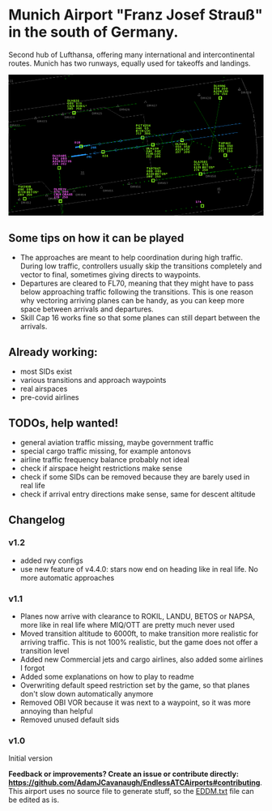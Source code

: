 # Munich Airport "Franz Josef Strauß" in the south of Germany.

Second hub of Lufthansa, offering many international and intercontinental routes. Munich has two runways, equally used for takeoffs and landings.

![Image of EDDM airport in EndlessAtc](images/eddm1.png)

## Some tips on how it can be played

- The approaches are meant to help coordination during high traffic. During low traffic, controllers usually skip the transitions completely and vector to final, sometimes giving directs to waypoints.
- Departures are cleared to FL70, meaning that they might have to pass below approaching traffic following the transitions. This is one reason why vectoring arriving planes can be handy, as you can keep more space between arrivals and departures.
- Skill Cap 16 works fine so that some planes can still depart between the arrivals.

## Already working:
- most SIDs exist
- various transitions and approach waypoints
- real airspaces
- pre-covid airlines

## TODOs, help wanted!
- general aviation traffic missing, maybe government traffic
- special cargo traffic missing, for example antonovs
- airline traffic frequency balance probably not ideal
- check if airspace height restrictions make sense
- check if some SIDs can be removed because they are barely used in real life
- check if arrival entry directions make sense, same for descent altitude

## Changelog

### v1.2

- added rwy configs
- use new feature of v4.4.0: stars now end on heading like in real life. No more automatic approaches

### v1.1

- Planes now arrive with clearance to ROKIL, LANDU, BETOS or NAPSA, more like in real life where MIQ/OTT are pretty much never used
- Moved transition altitude to 6000ft, to make transition more realistic for arriving traffic. This is not 100% realistic, but the game does not offer a transition level
- Added new Commercial jets and cargo airlines, also added some airlines I forgot
- Added some explanations on how to play to readme
- Overwriting default speed restriction set by the game, so that planes don't slow down automatically anymore
- Removed OBI VOR because it was next to a waypoint, so it was more annoying than helpful
- Removed unused default sids

### v1.0

Initial version

**Feedback or improvements? Create an issue or contribute directly: https://github.com/AdamJCavanaugh/EndlessATCAirports#contributing**. This airport uses no source file to generate stuff, so the [EDDM.txt](EDDM.txt) file can be edited as is.